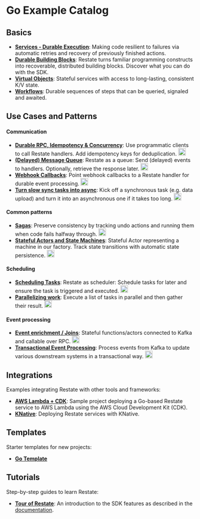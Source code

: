 # Go Example Catalog

## Basics

- **[Services - Durable Execution](basics/part0/durableexecution.go)**: Making code resilient to failures via automatic retries and recovery of previously finished actions.
- **[Durable Building Blocks](basics/part1/buildingblocks.go)**: Restate turns familiar programming constructs into recoverable, distributed building blocks. Discover what you can do with the SDK.
- **[Virtual Objects](basics/part2/virtualobjects.go)**: Stateful services with access to long-lasting, consistent K/V state.
- **[Workflows](basics/part3/workflows.go)**: Durable sequences of steps that can be queried, signaled and awaited.

## Use Cases and Patterns

#### Communication
- **[Durable RPC, Idempotency & Concurrency](patterns-use-cases/README.md#durable-rpc-idempotency-and-concurrency)**: Use programmatic clients to call Restate handlers. Add idempotency keys for deduplication. [<img height="20" width="20" src="https://go-skill-icons.vercel.app/api/icons?i=htmx&theme=light" />](patterns-use-cases/src/durablerpc/client/client.go)
- **[(Delayed) Message Queue](patterns-use-cases/README.md#delayed-message-queue)**: Restate as a queue: Send (delayed) events to handlers. Optionally, retrieve the response later. [<img height="20" width="20" src="https://go-skill-icons.vercel.app/api/icons?i=htmx&theme=light" />](patterns-use-cases/src/queue/client/tasksubmitter.go)
- **[Webhook Callbacks](patterns-use-cases/README.md#durable-webhook-event-processing)**: Point webhook callbacks to a Restate handler for durable event processing. [<img height="20" width="20" src="https://go-skill-icons.vercel.app/api/icons?i=htmx&theme=light" />](patterns-use-cases/src/webhookcallbacks/callbackrouter.go)
- **[Turn slow sync tasks into async](patterns-use-cases/README.md#async-data-upload)**: Kick off a synchronous task (e.g. data upload) and turn it into an asynchronous one if it takes too long. [<img height="20" width="20" src="https://go-skill-icons.vercel.app/api/icons?i=htmx&theme=light" />](patterns-use-cases/src/dataupload/client/client.go)

#### Common patterns
- **[Sagas](patterns-use-cases/README.md#sagas)**: Preserve consistency by tracking undo actions and running them when code fails halfway through. [<img height="20" width="20" src="https://go-skill-icons.vercel.app/api/icons?i=htmx&theme=light" />](patterns-use-cases/src/sagas/bookingworkflow.go)
- **[Stateful Actors and State Machines](patterns-use-cases/README.md#stateful-actors-and-durable-state-machines)**: Stateful Actor representing a machine in our factory. Track state transitions with automatic state persistence. [<img height="20" width="20" src="https://go-skill-icons.vercel.app/api/icons?i=htmx&theme=light" />](patterns-use-cases/src/statefulactors/machineoperator.go)

#### Scheduling
- **[Scheduling Tasks](patterns-use-cases/README.md#scheduling-tasks)**: Restate as scheduler: Schedule tasks for later and ensure the task is triggered and executed. [<img height="20" width="20" src="https://go-skill-icons.vercel.app/api/icons?i=htmx&theme=light" />](patterns-use-cases/src/schedulingtasks/paymentreminders.go)
- **[Parallelizing work](patterns-use-cases/README.md#parallelizing-work)**: Execute a list of tasks in parallel and then gather their result. [<img height="20" width="20" src="https://go-skill-icons.vercel.app/api/icons?i=htmx&theme=light" />](patterns-use-cases/src/parallelizework/fanoutworker.go)

#### Event processing
- **[Event enrichment / Joins](patterns-use-cases/README.md#event-processing-event-enrichment)**: Stateful functions/actors connected to Kafka and callable over RPC. [<img height="20" width="20" src="https://go-skill-icons.vercel.app/api/icons?i=htmx&theme=light" />](patterns-use-cases/src/eventenrichment/packagetracker.go)
- **[Transactional Event Processing](patterns-use-cases/README.md#event-processing-transactional-handlers-with-durable-side-effects-and-timers)**: Process events from Kafka to update various downstream systems in a transactional way. [<img height="20" width="20" src="https://go-skill-icons.vercel.app/api/icons?i=htmx&theme=light" />](patterns-use-cases/src/eventtransactions/userfeed.go)

## Integrations

Examples integrating Restate with other tools and frameworks:

- **[AWS Lambda + CDK](integrations/go-lambda-cdk)**: Sample project deploying a Go-based Restate service to AWS Lambda using the AWS Cloud Development Kit (CDK).
- **[KNative](integrations/knative-go)**: Deploying Restate services with KNative.

## Templates

Starter templates for new projects:

- **[Go Template](templates/go)**

## Tutorials

Step-by-step guides to learn Restate:

- **[Tour of Restate](tutorials/tour-of-restate-go)**: An introduction to the SDK features as described in the [documentation](https://docs.restate.dev/get_started/tour).